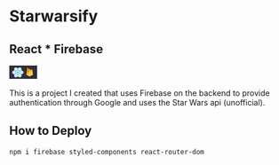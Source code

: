 # Starwarsify
## React * Firebase
<img src="public/reactfirebase.png" style="width:50px;" />

This is a project I created that uses Firebase on the backend to provide authentication through Google and uses the Star Wars api (unofficial).

## How to Deploy

```
npm i firebase styled-components react-router-dom
